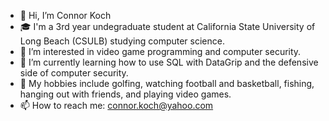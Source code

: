 - 👋 Hi, I’m Connor Koch
- 🎓 I'm a 3rd year undegraduate student at California State University of Long Beach (CSULB) studying computer science.
- 👀 I’m interested in video game programming and computer security.
- 🌱 I’m currently learning how to use SQL with DataGrip and the defensive side of computer security.
- :football: My hobbies include golfing, watching football and basketball, fishing, hanging out with friends, and playing video games.
- 📫 How to reach me: connor.koch@yahoo.com

<!---
connorkoch0511/connorkoch0511 is a ✨ special ✨ repository because its `README.md` (this file) appears on your GitHub profile.
You can click the Preview link to take a look at your changes.
--->
